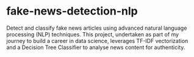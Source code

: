 # fake-news-detection-nlp
Detect and classify fake news articles using advanced natural language processing (NLP) techniques. This project, undertaken as part of my journey to build a career in data science, leverages TF-IDF vectorization and a Decision Tree Classifier to analyse news content for authenticity. 
